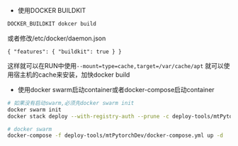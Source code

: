 
- 使用DOCKER BUILDKIT

```bash
DOCKER_BUILDKIT dokcer build
```
或者修改/etc/docker/daemon.json

```text
{ "features": { "buildkit": true } }
```

这样就可以在RUN中使用`--mount=type=cache,target=/var/cache/apt` 就可以使用宿主机的cache来安装，加快docker build


- 使用docker swarm启动container或者docker-compose启动container
```bash
# 如果没有启动swarm,必须先docker swarm init
docker swarm init
docker stack deploy --with-registry-auth --prune -c deploy-tools/mtPytorchDev/docker-compose.yml bczhou

# docker swarm
docker-compose -f deploy-tools/mtPytorchDev/docker-compose.yml up -d
```